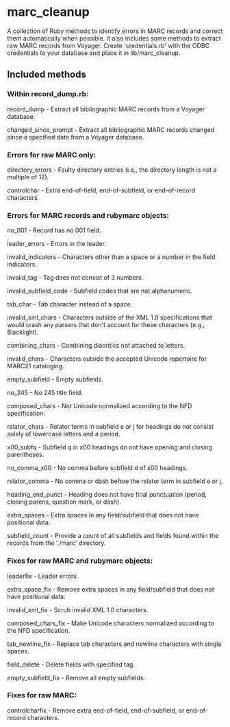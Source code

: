 # marc_cleanup
A collection of Ruby methods to identify errors in MARC records and correct them automatically when possible.
It also includes some methods to extract raw MARC records from Voyager. Create 'credentials.rb' with the ODBC credentials to your database and place it in lib/marc_cleanup.

## Included methods
### Within record_dump.rb:
record_dump - Extract all bibliographic MARC records from a Voyager database.

changed_since_prompt - Extract all bibliographic MARC records changed since a specified date from a Voyager database.

### Errors for raw MARC only:
directory_errors - Faulty directory entries (i.e., the directory length is not a multiple of 12).

controlchar - Extra end-of-field, end-of-subfield, or end-of-record characters.

### Errors for MARC records and rubymarc objects:
no_001 - Record has no 001 field.

leader_errors - Errors in the leader.

invalid_indicators - Characters other than a space or a number in the field indicators.

invalid_tag - Tag does not consist of 3 numbers.

invalid_subfield_code - Subfield codes that are not alphanumeric.

tab_char - Tab character instead of a space.

invalid_xml_chars - Characters outside of the XML 1.0 specifications that would crash any parsers that don't account for these characters (e.g., Blacklight).

combining_chars - Combining diacritics not attached to letters.

invalid_chars - Characters outside the accepted Unicode repertoire for MARC21 cataloging.

empty_subfield - Empty subfields.

no_245 - No 245 title field.

composed_chars - Not Unicode normalized according to the NFD specification.

relator_chars - Relator terms in subfield e or j for headings do not consist solely of lowercase letters and a period.

x00_subfq - Subfield q in x00 headings do not have opening and closing parentheses.

no_comma_x00 - No comma before subfield d of x00 headings.

relator_comma - No comma or dash before the relator term in subfield e or j.

heading_end_punct - Heading does not have final punctuation (period, closing parens, question mark, or dash).

extra_spaces - Extra spaces in any field/subfield that does not have positional data.

subfield_count - Provide a count of all subfields and fields found within the records from the './marc' directory.

### Fixes for raw MARC and rubymarc objects:
leaderfix - Leader errors.

extra_space_fix - Remove extra spaces in any field/subfield that does not have positional data.

invalid_xml_fix - Scrub invalid XML 1.0 characters.

composed_chars_fix - Make Unicode characters normalized according to the NFD specification.

tab_newline_fix - Replace tab characters and newline characters with single spaces.

field_delete - Delete fields with specified tag.

empty_subfield_fix - Remove all empty subfields.

### Fixes for raw MARC:
controlcharfix - Remove extra end-of-field, end-of-subfield, or end-of-record characters.


